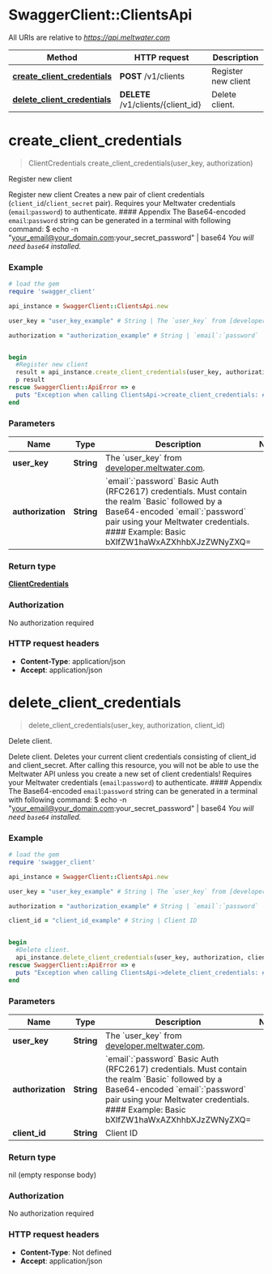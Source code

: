 # SwaggerClient::ClientsApi

All URIs are relative to *https://api.meltwater.com*

Method | HTTP request | Description
------------- | ------------- | -------------
[**create_client_credentials**](ClientsApi.md#create_client_credentials) | **POST** /v1/clients | Register new client
[**delete_client_credentials**](ClientsApi.md#delete_client_credentials) | **DELETE** /v1/clients/{client_id} | Delete client.


# **create_client_credentials**
> ClientCredentials create_client_credentials(user_key, authorization)

Register new client

Register new client     Creates a new pair of client credentials (`client_id`/`client_secret` pair).  Requires your Meltwater credentials (`email`:`password`) to authenticate.   #### Appendix    The Base64-encoded `email`:`password` string can be generated in a terminal  with following command:        $ echo -n \"your_email@your_domain.com:your_secret_password\" | base64    <i>You will need `base64` installed.</i>

### Example
```ruby
# load the gem
require 'swagger_client'

api_instance = SwaggerClient::ClientsApi.new

user_key = "user_key_example" # String | The `user_key` from [developer.meltwater.com](https://developer.meltwater.com/admin/applications/).

authorization = "authorization_example" # String | `email`:`password`    Basic Auth (RFC2617) credentials. Must contain the realm `Basic` followed by a  Base64-encoded `email`:`password` pair using your Meltwater credentials.    #### Example:        Basic bXlfZW1haWxAZXhhbXJzZWNyZXQ=


begin
  #Register new client
  result = api_instance.create_client_credentials(user_key, authorization)
  p result
rescue SwaggerClient::ApiError => e
  puts "Exception when calling ClientsApi->create_client_credentials: #{e}"
end
```

### Parameters

Name | Type | Description  | Notes
------------- | ------------- | ------------- | -------------
 **user_key** | **String**| The &#x60;user_key&#x60; from [developer.meltwater.com](https://developer.meltwater.com/admin/applications/). | 
 **authorization** | **String**| &#x60;email&#x60;:&#x60;password&#x60;    Basic Auth (RFC2617) credentials. Must contain the realm &#x60;Basic&#x60; followed by a  Base64-encoded &#x60;email&#x60;:&#x60;password&#x60; pair using your Meltwater credentials.    #### Example:        Basic bXlfZW1haWxAZXhhbXJzZWNyZXQ&#x3D; | 

### Return type

[**ClientCredentials**](ClientCredentials.md)

### Authorization

No authorization required

### HTTP request headers

 - **Content-Type**: application/json
 - **Accept**: application/json



# **delete_client_credentials**
> delete_client_credentials(user_key, authorization, client_id)

Delete client.

Delete client.    Deletes your current client credentials consisting of  client_id and client_secret. After calling this resource, you will not be able  to use the Meltwater API unless you create a new set of client credentials!  Requires your Meltwater credentials (`email`:`password`) to authenticate.   #### Appendix    The Base64-encoded `email`:`password` string can be generated in a terminal  with following command:        $ echo -n \"your_email@your_domain.com:your_secret_password\" | base64    <i>You will need `base64` installed.</i>

### Example
```ruby
# load the gem
require 'swagger_client'

api_instance = SwaggerClient::ClientsApi.new

user_key = "user_key_example" # String | The `user_key` from [developer.meltwater.com](https://developer.meltwater.com/admin/applications/).

authorization = "authorization_example" # String | `email`:`password`    Basic Auth (RFC2617) credentials. Must contain the realm `Basic` followed by a  Base64-encoded `email`:`password` pair using your Meltwater credentials.    #### Example:        Basic bXlfZW1haWxAZXhhbXJzZWNyZXQ=

client_id = "client_id_example" # String | Client ID


begin
  #Delete client.
  api_instance.delete_client_credentials(user_key, authorization, client_id)
rescue SwaggerClient::ApiError => e
  puts "Exception when calling ClientsApi->delete_client_credentials: #{e}"
end
```

### Parameters

Name | Type | Description  | Notes
------------- | ------------- | ------------- | -------------
 **user_key** | **String**| The &#x60;user_key&#x60; from [developer.meltwater.com](https://developer.meltwater.com/admin/applications/). | 
 **authorization** | **String**| &#x60;email&#x60;:&#x60;password&#x60;    Basic Auth (RFC2617) credentials. Must contain the realm &#x60;Basic&#x60; followed by a  Base64-encoded &#x60;email&#x60;:&#x60;password&#x60; pair using your Meltwater credentials.    #### Example:        Basic bXlfZW1haWxAZXhhbXJzZWNyZXQ&#x3D; | 
 **client_id** | **String**| Client ID | 

### Return type

nil (empty response body)

### Authorization

No authorization required

### HTTP request headers

 - **Content-Type**: Not defined
 - **Accept**: application/json



